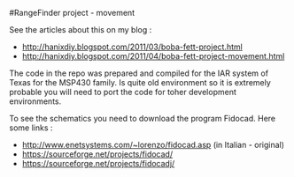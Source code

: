 #RangeFinder project - movement

See the articles about this on my blog : 

- http://hanixdiy.blogspot.com/2011/03/boba-fett-project.html
- http://hanixdiy.blogspot.com/2011/04/boba-fett-project-movement.html

The code in the repo was prepared and compiled for the IAR system of Texas for the MSP430 family.
Is quite old environment so it is extremely probable you will need to port the code for toher development environments.

To see the schematics you need to download the program Fidocad.
Here some links : 
- http://www.enetsystems.com/~lorenzo/fidocad.asp   (in Italian - original)
- https://sourceforge.net/projects/fidocad/
- https://sourceforge.net/projects/fidocadj/


